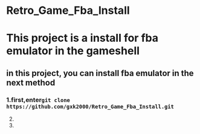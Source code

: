 # Retro_Game_Fba_Install
#
# This project is a install for fba emulator in the gameshell
## in this project, you can install fba emulator in the next method

### 1.first,enter`git clone https://github.com/gxk2000/Retro_Game_Fba_Install.git`
2.
3.
